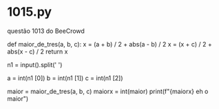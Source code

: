 # 1015.py
questão 1013 do BeeCrowd


def maior_de_tres(a, b, c):
    x = (a + b) / 2 + abs(a - b) / 2
    x = (x + c) / 2 + abs(x - c) / 2
    return x


n1 = input().split(' ')

a = int(n1 [0])
b = int(n1 [1])
c = int(n1 [2])

maior = maior_de_tres(a, b, c)
maiorx = int(maior)
print(f"{maiorx} eh o maior")
